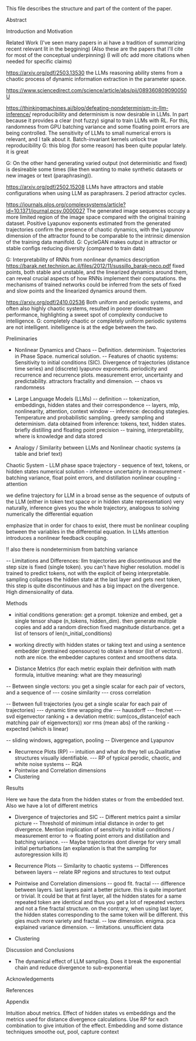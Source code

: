 This file describes the structure and part of the content of the paper.

Abstract

Introduction and Motivation

Related Work (I've seen many papers in ai have a tradition of summarizing recent relevant lit in the beggining) (Also these are the papers that I'll cite for most of the conceptual underpinning) (I will ofc add more citations when needed for specific claims)

https://arxiv.org/pdf/2503.13530 
the LLMs reasoning ability stems from a chaotic process of dynamic information extraction in the parameter space.

https://www.sciencedirect.com/science/article/abs/pii/089360809090050U 



https://thinkingmachines.ai/blog/defeating-nondeterminism-in-llm-inference/ 
reproducibility and determinism is now desirable in LLMs. In part because it provides a clear (not fuzzy) signal to train LLMs with RL. For this, randomness from GPU batching variance and some floating point errors are being controlled. The sensitivity of LLMs to small numerical errors is relevant, and I talk about it.
Batch-invariant kernels unlock true reproducibility
G: this blog (for some reason) has been quite popular lately. it is great


G: On the other hand generating varied output (not deterministic and fixed) is desireable some times (like then wanting to make synthetic datasets or new images or text (paraphrasing)).

https://arxiv.org/pdf/2502.15208 LLMs have attractors and stable configurations when using LLM as paraphrasers. 2 period attractor cycles.

https://journals.plos.org/complexsystems/article?id=10.1371/journal.pcsy.0000027 
The generated image sequences occupy a more limited region of the image space compared with the original training dataset.
Positive Lyapunov exponents estimated from the generated trajectories confirm the presence of chaotic dynamics, with the Lyapunov dimension of the attractor found to be comparable to the intrinsic dimension of the training data manifold.
G: CycleGAN makes output in attractor or stable configs reducing diversity (compared to train data)


G: Interpretability of RNNs from nonlinear dynamics description
https://barak.net.technion.ac.il/files/2012/11/sussillo_barak-neco.pdf
fixed points, both stable and unstable, and the linearized dynamics around them, can reveal crucial aspects of how RNNs implement their computations.
the mechanisms of trained networks could be inferred from the sets of fixed and slow
points and the linearized dynamics around them.

https://arxiv.org/pdf/2410.02536
Both uniform and periodic systems, and often also
highly chaotic systems, resulted in poorer downstream performance, highlighting
a sweet spot of complexity conducive to intelligence. 
G: completely chaotic or completely uniform periodic systems are not intelligent. initelligence is at the edge between the two.


Preliminaries

- Nonlinear Dynamics and Chaos
-- Definition. determinism. Trajectories in Phase Space. numerical solution.
-- Features of chaotic systems: Sensitivity to initial conditions (SIC). Divergence of trajectories (distance time series) and (discrete) lyapunov exponents. periodicity and recurrence and recurrence plots. measurement error, uncertainty and predictability. attractors fractality and dimension.
-- chaos vs randomness

- Large Language Models (LLMs)
-- definition
-- tokenization, embeddings, hidden states and their correspondence
-- layers, mlp, nonlinearity, attention, context window
-- inference: decoding stategies. Temperature and probabilistic sampling. greedy sampling and determinism. data obtained from inference: tokens, text, hidden states. briefly distilling and floating point precision
-- training, interpretability, where is knowledge and data stored


- Analogy / Similarity between LLMs and Nonlinear chaotic systems (a table and brief text)

<start table>
Chaotic System - LLM
phase space trajectory - sequence of text, tokens, or hidden states
numerical solution - inference
uncertainty in measurement - batching variance, float point errors, and distillation
nonlinear coupling - attention
<end table>

we define trajectory for LLM in a broad sense as the sequence of outputs of the LLM (either in token text space or in hidden state representation)
very naturally, inference gives you the whole trajectory, analogous to solving numerically the differential equation

emphasize that in order for chaos to exist, there must be nonlinear coupling between the variables in the differential equation. In LLMs attention introduces a nonlinear feedback coupling.

!! also there is nondeterminism from batching variance


-- Limitations and Differences: llm trajectories are discontinuous and the step size is fixed (single token). you can't have higher resolution. model is trained to predict tokens, not with the explicit of being interpretable. sampling collapses the hidden state at the last layer and gets next token, this step is quite discontinuous and has a big impact on the divergence. High dimensionality of data.

Methods

- initial conditions generation: get a prompt. tokenize and embed, get a single tensor shape (n_tokens, hidden_dim). then generate multiple copies and add a random direction fixed magnitude disturbance. get a list of tensors of len(n_initial_conditions)

- working directly with hidden states or taking text and using a sentence embedder (pretrained opensource) to obtain a tensor (list of vectors). noth are nice. the embedder captures context and smoothens data.

- Distance Metrics (for each  metric explain their definition with math formula, intuitive meaning: what are they measuring)

-- Between single vectors: you get a single scalar for each pair of vectors, and a sequence of 
--- cosine similarity
--- cross correlation

-- Between full trajectories (you get a single scalar for each pair of trajectories)
--- dynamic time wrapping dtw
--- hausdorff
--- frechet
--- svd eigenvector ranking + a deviation metric: sum(cos_distance(of each matching pair of eigenvectors)) xor rms (mean abs) of the ranking - expected (which is linear)

-- sliding windows, aggregation, pooling
-- Divergence and Lyapunov

- Recurrence Plots (RP)
-- intuition and what do they tell us.Qualitative structures visually identifiable.
--- RP of typical perodic, chaotic, and white noise systems 
-- RQA
- Pointwise and Correlation dimensions
- Clustering

Results

Here we have the data from the hidden states or from the embedded text. Also we have a lot of different metrics

- Divergence of trajectories and SIC
-- Different metrics paint a similar picture
-- Threshold of minimum intial distance in order to get divergence. Mention implication of sensitivity to initial conditions / measurement error to -> floating point errors and distillation and batching variance.
--- Maybe trajectories dont diverge for very small initial perturbations (an explanation is that the sampling for autoregression kills it)


- Recurrence Plots
-- Similarity to chaotic systems
-- Differences between layers
-- relate RP regions and structures to text output


- Pointwise and Correlation dimensions
-- good fit. fractal
--- difference between layers. last layers paint a better picture. this is quite important or trivial. It could be that at first layer, all the hidden states for a same repeated token are identical and thus you get a lot of repeated vectors and not a fine fractal structure. on the contrary, when using last layer, the hidden states corresponding to the same token will be different. this gies much more variety and fractal.
-- low dimension. enigma. pca explained variance dimension.
-- limitations. unsufficient data

- Clustering


Discussion and Conclusions

- The dynamical effect of LLM sampling. Does it break the exponential chain and reduce divergence to sub-exponential



Acknowledgements

References

Appendix

Intuition about metrics. Effect of hidden states vs embeddings and the metrics used for distance divergence calculations. Use RP for each combination to give intuition of the effect.
Embedding and some distance techniques smoothe out, pool, capture context





